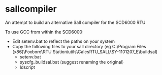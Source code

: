 # sallcompiler
An attempt to build an alternative Sall compiler for the SCD6000 RTU

To use GCC from within the SCD6000:  
* Edit setenv.bat to reflect the paths on your system
* Copy the following files to your sall directory (eg C:\Program Files (x86)\Foxboro\RTU Station\utils\CalcsRTU_SALL\SY-1101207_E\buildsal)
  * setenv.bat
  * syscfg_buildsal.bat (suggest renaming the original)
  * ldscript
   
